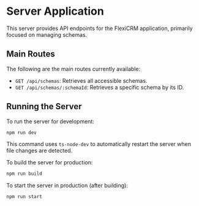 # Server Application

This server provides API endpoints for the FlexiCRM application, primarily focused on managing schemas.

## Main Routes

The following are the main routes currently available:

- `GET /api/schemas`: Retrieves all accessible schemas.
- `GET /api/schemas/:schemaId`: Retrieves a specific schema by its ID.

## Running the Server

To run the server for development:

```bash
npm run dev
```

This command uses `ts-node-dev` to automatically restart the server when file changes are detected.

To build the server for production:

```bash
npm run build
```

To start the server in production (after building):

```bash
npm run start
```
